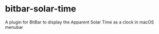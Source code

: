 # bitbar-solar-time
A plugin for BitBar to display the Apparent Solar Time as a clock in macOS menubar
